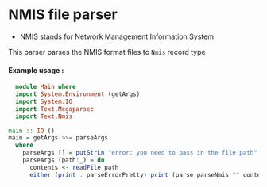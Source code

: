 # NMIS file parser
 - NMIS stands for Network Management Information System

This parser parses the NMIS format files to `Nmis` record type

#### Example usage :

```haskell
  module Main where
  import System.Environment (getArgs)
  import System.IO
  import Text.Megaparsec
  import Text.Nmis

main :: IO ()
main = getArgs >>= parseArgs
  where
    parseArgs [] = putStrLn "error: you need to pass in the file path"
    parseArgs (path:_) = do
      contents <- readFile path
      either (print . parseErrorPretty) print (parse parseNmis "" contents)


```
